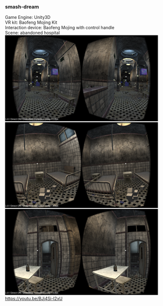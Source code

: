### smash-dream
Game Engine: Unity3D  
VR kit: Baofeng Mojing Kit  
Interaction device: Baofeng Mojing with control handle  
Scene: abandoned hospital  
![alt](/vr1.png)  
![alt](/vr2.png)  
![alt](/vr3.png)  
https://youtu.be/BJj4Si-I2xU
